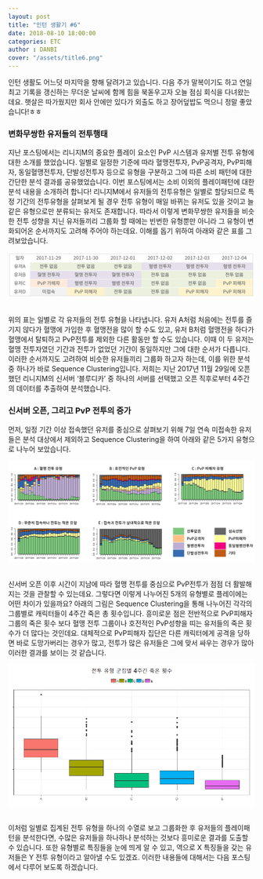 ```yaml
---
layout: post
title: "인턴 생활기 #6"
date: 2018-08-10 18:00:00
categories: ETC
author : DANBI
cover: "/assets/title6.png" 
---
```




인턴 생활도 어느덧 마지막을 향해 달려가고 있습니다. 다음 주가 말복이기도 하고 연일 최고 기록을 갱신하는 무더운 날씨에 함께 힘을 북돋우고자 오늘 점심 회식을 다녀왔는데요. 햇살은 따가웠지만 회사 안에만 있다가 외출도 하고 장어덮밥도 먹으니 정말 좋았습니다!ㅎㅎ    

### 변화무쌍한 유저들의 전투행태

지난 포스팅에서는 리니지M의 중요한 플레이 요소인 PvP 시스템과 유저별 전투 유형에 대한 소개를 했었습니다. 일별로 일정한 기준에 따라 혈맹전투자, PvP공격자, PvP피해자, 동일혈맹전투자, 단발성전투자 등으로 유형을 구분하고 그에 따른 소비 패턴에 대한 간단한 분석 결과를 공유했었습니다. 이번 포스팅에서는 소비 이외의 플레이패턴에 대한 분석 내용을 소개하려 합니다! 리니지M에서 유저들의 전투유형은 일별로 할당되므로 특정 기간의 전투유형을 살펴보게 될 경우 전투 유형이 매일 바뀌는 유저도 있을 것이고 늘 같은 유형으로만 분류되는 유저도 존재합니다. 따라서 이렇게 변화무쌍한 유저들을 비슷한 전투 성향을 지닌 유저들끼리 그룹화 할 때에는 빈번한 유형뿐만 아니라 그 유형이 변화되어온 순서까지도 고려해 주어야 하는데요. 이해를 돕기 위하여 아래와 같은 표를 그려보았습니다.

<p align="center">
<img src="/assets/table.png" style="width:8in" /> 

</p>

위의 표는 일별로 각 유저들의 전투 유형을 나타냅니다. 유저 A처럼 처음에는 전투를 즐기지 않다가 혈맹에 가입한 후 혈맹전을 많이 할 수도 있고, 유저 B처럼 혈맹전을 하다가 혈맹에서 탈퇴하고 PvP전투를 제외한 다른 활동만 할 수도 있습니다. 이때 이 두 유저는 혈맹 전투자였던 기간과 전투가 없었던 기간이 동일하지만 그에 대한 순서가 다릅니다. 이러한 순서까지도 고려하여 비슷한 유저들끼리 그룹화 하고자 하는데, 이를 위한 분석 중 하나가 바로 Sequence Clustering입니다. 저희는 지난 2017년 11월 29일에 오픈했던 리니지M의 신서버 ‘블루디카’ 중 하나의 서버를 선택했고 오픈 직후로부터 4주간의 데이터를 추출하여 분석했습니다.

### 신서버 오픈, 그리고 PvP 전투의 증가

먼저, 일정 기간 이상 접속했던 유저를 중심으로 살펴보기 위해 7일 연속 미접속한 유저들은 분석 대상에서 제외하고 Sequence Clustering을 하여 아래와 같은 5가지 유형으로 나누어 보았습니다. 

<p align="center">
<img src="/assets/seq_clust.png" style="width:8in" /> 

</p>

신서버 오픈 이후 시간이 지남에 따라 혈맹 전투를 중심으로 PvP전투가 점점 더 활발해지는 것을 관찰할 수 있는데요. 그렇다면 이렇게 나누어진 5개의 유형별로 플레이에는 어떤 차이가 있을까요? 아래의 그림은 Sequence Clustering을 통해 나누어진 각각의 그룹별로 캐릭터들이 4주간 죽은 총 횟수입니다. 흥미로운 점은 전반적으로 PvP피해자 그룹의 죽은 횟수 보다 혈맹 전투 그룹이나 호전적인 PvP성향을 띠는 유저들의 죽은 횟수가 더 많다는 것인데요. 대체적으로 PvP피해자 집단은 다른 캐릭터에게 공격을 당하면 바로 도망가버리는 경우가 많고, 전투가 많은 유저들은 그에 맞서 싸우는 경우가 많아 이러한 결과를 보이는 것 같습니다. 

<p align="center">
<img src="/assets/die_box.png" style="width:8in" />   

</p>

이처럼 일별로 집계된 전투 유형을 하나의 수열로 보고 그룹화한 후 유저들의 플레이패턴을 분석한다면, 수많은 유저들을 하나하나 분석하는 것보다 흥미로운 결과를 도출할 수 있습니다. 또한 유형별로 특징들을 눈에 띄게 알 수 있고, 역으로 X 특징들을 갖는 유저들은 Y 전투 유형이라고 알아낼 수도 있겠죠. 이러한 내용들에 대해서는 다음 포스팅에서 다루어 보도록 하겠습니다.